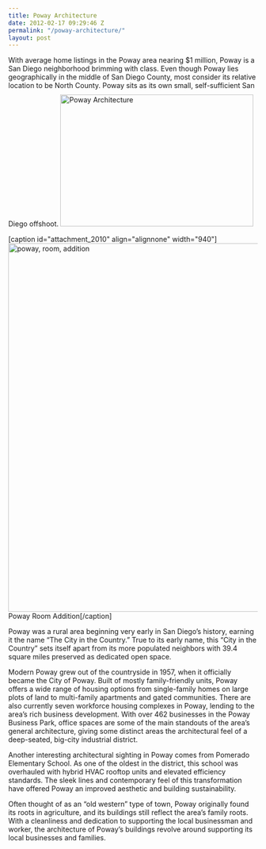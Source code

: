 ```yaml
---
title: Poway Architecture
date: 2012-02-17 09:29:46 Z
permalink: "/poway-architecture/"
layout: post
---
```


With average home listings in the Poway area nearing $1 million, Poway is a San Diego neighborhood brimming with class. Even though Poway lies geographically in the middle of San Diego County, most consider its relative location to be North County. Poway sits as its own small, self-sufficient San Diego offshoot. <img class="alignright" style="padding-top: 10px;" title="Poway Architecture" src="http://www.murraylampert.com/images/gallery/ra/brown2.jpg" alt="Poway Architecture" width="390" height="266" />

[caption id="attachment_2010" align="alignnone" width="940"]<a href="http://murraylampert.com/wp-content/uploads/Webb-2.jpg"><img class="size-large wp-image-2010" src="http://murraylampert.com/wp-content/uploads/Webb-2-1024x810.jpg" alt="poway, room, addition" width="940" height="743" /></a> Poway Room Addition[/caption]

Poway was a rural area beginning very early in San Diego’s history, earning it the name “The City in the Country.” True to its early name, this “City in the Country” sets itself apart from its more populated neighbors with 39.4 square miles preserved as dedicated open space.

Modern Poway grew out of the countryside in 1957, when it officially became the City of Poway. Built of mostly family-friendly units, Poway offers a wide range of housing options from single-family homes on large plots of land to multi-family apartments and gated communities. There are also currently seven workforce housing complexes in Poway, lending to the area’s rich business development. With over 462 businesses in the Poway Business Park, office spaces are some of the main standouts of the area’s general architecture, giving some distinct areas the architectural feel of a deep-seated, big-city industrial district.

Another interesting architectural sighting in Poway comes from Pomerado Elementary School. As one of the oldest in the district, this school was overhauled with hybrid HVAC rooftop units and elevated efficiency standards. The sleek lines and contemporary feel of this transformation have offered Poway an improved aesthetic and building sustainability.

Often thought of as an “old western” type of town, Poway originally found its roots in agriculture, and its buildings still reflect the area’s family roots. With a cleanliness and dedication to supporting the local businessman and worker, the architecture of Poway’s buildings revolve around supporting its local businesses and families.
